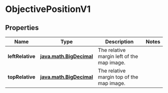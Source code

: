 
# ObjectivePositionV1

## Properties
| Name | Type | Description | Notes |
| ------------ | ------------- | ------------- | ------------- |
| **leftRelative** | [**java.math.BigDecimal**](java.math.BigDecimal.md) | The relative margin left of the map image. |  |
| **topRelative** | [**java.math.BigDecimal**](java.math.BigDecimal.md) | The relative margin top of the map image. |  |



